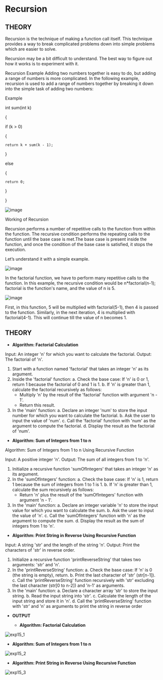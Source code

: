 # Recursion

## **THEORY**

Recursion is the technique of making a function call itself. This technique provides a way to break complicated problems down into simple problems which are easier to solve.

Recursion may be a bit difficult to understand. The best way to figure out how it works is to experiment with it.

Recursion Example
Adding two numbers together is easy to do, but adding a range of numbers is more complicated. In the following example, recursion is used to add a range of numbers together by breaking it down into the simple task of adding two numbers:

Example

int sum(int k) 

{

  if (k > 0)
  
  {
  
    return k + sum(k - 1);
    
  } 
  
  else
  
  {
  
    return 0;
    
  }
  
}

![image](https://github.com/Purvansha022609/Recursion-/assets/139473344/1ff781a1-1e99-477b-b054-b9196a5db7a3)

Working of Recursion

Recursion performs a number of repetitive calls to the function from within the function. The recursive condition performs the repeating calls to the function until the base case is met.The base case is present inside the function, and once the condition of the base case is satisfied, it stops the execution.

Let’s understand it with a simple example. 

![image](https://github.com/Purvansha022609/Recursion-/assets/139473344/dbdafe3e-799d-4308-be6d-5a57db4bccd3)

In the factorial function, we have to perform many repetitive calls to the function. In this example, the recursive condition would be n*factorial(n-1); factorial is the function's name, and the value of n is 5. 

![image](https://github.com/Purvansha022609/Recursion-/assets/139473344/f3bceb3d-6440-4d8c-b63a-4fae6695bf6d)

First, in this function, 5 will be multiplied with factorial(5-1), then 4 is passed to the function. Similarly, in the next iteration, 4 is multiplied with factorial(4-1). This will continue till the value of n becomes 1.

## **THEORY**

- **Algorithm: Factorial Calculation**

Input: An integer 'n' for which you want to calculate the factorial.
Output: The factorial of 'n'.

1. Start with a function named 'factorial' that takes an integer 'n' as its argument.
2. Inside the 'factorial' function:
   a. Check the base case: If 'n' is 0 or 1, return 1 because the factorial of 0 and 1 is 1.
   b. If 'n' is greater than 1, calculate the factorial recursively as follows:
      - Multiply 'n' by the result of the 'factorial' function with argument 'n - 1'.
      - Return this result.
3. In the 'main' function:
   a. Declare an integer 'num' to store the input number for which you want to calculate the factorial.
   b. Ask the user to input the value of 'num'.
   c. Call the 'factorial' function with 'num' as the argument to compute the factorial.
   d. Display the result as the factorial of 'num'.

- **Algorithm: Sum of Integers from 1 to n**

Algorithm: Sum of Integers from 1 to n Using Recursive Function

Input: A positive integer 'n'.
Output: The sum of all integers from 1 to 'n'.

1. Initialize a recursive function 'sumOfIntegers' that takes an integer 'n' as its argument.
2. In the 'sumOfIntegers' function:
   a. Check the base case: If 'n' is 1, return 1 because the sum of integers from 1 to 1 is 1.
   b. If 'n' is greater than 1, calculate the sum recursively as follows:
      - Return 'n' plus the result of the 'sumOfIntegers' function with argument 'n - 1'.
3. In the 'main' function:
   a. Declare an integer variable 'n' to store the input value for which you want to calculate the sum.
   b. Ask the user to input the value of 'n'.
   c. Call the 'sumOfIntegers' function with 'n' as the argument to compute the sum.
   d. Display the result as the sum of integers from 1 to 'n'.

- **Algorithm: Print String in Reverse Using Recursive Function**
  
Input: A string 'str' and the length of the string 'n'.
Output: Print the characters of 'str' in reverse order.

1. Initialize a recursive function 'printReverseString' that takes two arguments: 'str' and 'n'.
2. In the 'printReverseString' function:
   a. Check the base case: If 'n' is 0 (the string is empty), return.
   b. Print the last character of 'str' (str[n-1]).
   c. Call the 'printReverseString' function recursively with 'str' excluding the last character (str[0 to n-2]) and 'n-1' as arguments.
3. In the 'main' function:
   a. Declare a character array 'str' to store the input string.
   b. Read the input string into 'str'.
   c. Calculate the length of the input string and store it in 'n'.
   d. Call the 'printReverseString' function with 'str' and 'n' as arguments to print the string in reverse order

- **OUTPUT**

  - **Algorithm: Factorial Calculation**

![exp15_1](https://github.com/Purvansha022609/Recursion-/assets/139473344/051f0bbb-938b-4038-b85d-2d264020c2e8)

- **Algorithm: Sum of Integers from 1 to n**

![exp15_2](https://github.com/Purvansha022609/Recursion-/assets/139473344/7fd507b2-21ee-4a33-9b74-9d67673acfad)

- **Algorithm: Print String in Reverse Using Recursive Function**

![exp15_3](https://github.com/Purvansha022609/Recursion-/assets/139473344/67ff5fcf-01f6-413e-99b3-e822813bb2dc)
